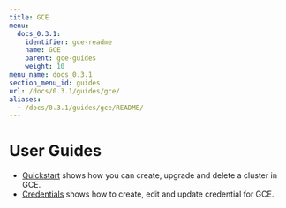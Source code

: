 ```yaml
---
title: GCE
menu:
  docs_0.3.1:
    identifier: gce-readme
    name: GCE
    parent: gce-guides
    weight: 10
menu_name: docs_0.3.1
section_menu_id: guides
url: /docs/0.3.1/guides/gce/
aliases:
  - /docs/0.3.1/guides/gce/README/
---
```


# User Guides

- [Quickstart](/docs/guides/gce/quickstart/) shows how you can create, upgrade and delete a cluster in GCE.
- [Credentials](/docs/guides/gce/credentials/) shows how to create, edit and update credential for GCE.
